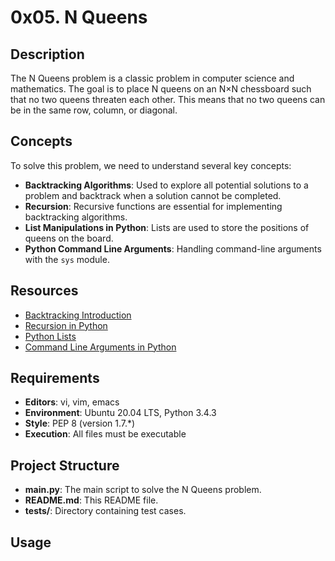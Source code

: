 # 0x05. N Queens

## Description

The N Queens problem is a classic problem in computer science and mathematics. The goal is to place N queens on an N×N chessboard such that no two queens threaten each other. This means that no two queens can be in the same row, column, or diagonal.

## Concepts

To solve this problem, we need to understand several key concepts:

- **Backtracking Algorithms**: Used to explore all potential solutions to a problem and backtrack when a solution cannot be completed.
- **Recursion**: Recursive functions are essential for implementing backtracking algorithms.
- **List Manipulations in Python**: Lists are used to store the positions of queens on the board.
- **Python Command Line Arguments**: Handling command-line arguments with the `sys` module.

## Resources

- [Backtracking Introduction](https://en.wikipedia.org/wiki/Backtracking)
- [Recursion in Python](https://docs.python.org/3.4/tutorial/controlflow.html#defining-functions)
- [Python Lists](https://docs.python.org/3.4/tutorial/datastructures.html#more-on-lists)
- [Command Line Arguments in Python](https://docs.python.org/3.4/library/sys.html#sys.argv)

## Requirements

- **Editors**: vi, vim, emacs
- **Environment**: Ubuntu 20.04 LTS, Python 3.4.3
- **Style**: PEP 8 (version 1.7.*)
- **Execution**: All files must be executable

## Project Structure

- **main.py**: The main script to solve the N Queens problem.
- **README.md**: This README file.
- **tests/**: Directory containing test cases.

## Usage

